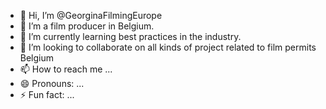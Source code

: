 - 👋 Hi, I’m @GeorginaFilmingEurope
- 👀 I’m a film producer in Belgium.
- 🌱 I’m currently learning best practices in the industry. 
- 💞️ I’m looking to collaborate on all kinds of project related to film permits Belgium
- 📫 How to reach me ...
- 😄 Pronouns: ...
- ⚡ Fun fact: ...

<!---
GeorginaFilmingEurope/GeorginaFilmingEurope is a ✨ special ✨ repository because its `README.md` (this file) appears on your GitHub profile.
You can click the Preview link to take a look at your changes.
--->
